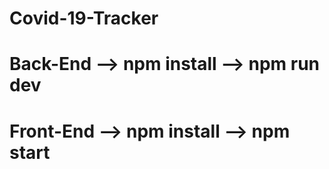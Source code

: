 # Covid-19-Tracker
# Back-End --> npm install --> npm run dev
# Front-End --> npm install --> npm start
